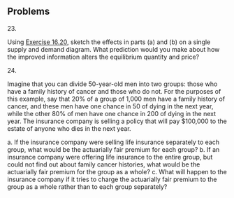 ## Problems

23\.

Using [Exercise
16.20](http://openstax.org/books/principles-microeconomics-3e/pages/16-critical-thinking-questions#fs-idp5273632),
sketch the effects in parts (a) and (b) on a single supply and demand
diagram. What prediction would you make about how the improved
information alters the equilibrium quantity and price?

24\.

Imagine that you can divide 50-year-old men into two groups: those who
have a family history of cancer and those who do not. For the purposes
of this example, say that 20% of a group of 1,000 men have a family
history of cancer, and these men have one chance in 50 of dying in the
next year, while the other 80% of men have one chance in 200 of dying in
the next year. The insurance company is selling a policy that will pay
\$100,000 to the estate of anyone who dies in the next year.

a.  If the insurance company were selling life insurance separately to
    each group, what would be the actuarially fair premium for each
    group?
b.  If an insurance company were offering life insurance to the entire
    group, but could not find out about family cancer histories, what
    would be the actuarially fair premium for the group as a whole?
c.  What will happen to the insurance company if it tries to charge the
    actuarially fair premium to the group as a whole rather than to each
    group separately?
